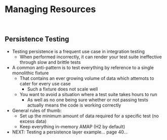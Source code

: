 # Managing Resources

<br>

## Persistence Testing
* Testing persistence is a frequent use case in integration testing
    * When performed incorrectly, it can render your test suite ineffective through slow and brittle tests
* A common anti-pattern is to test everything by reference to a single monolithic fixture
    * That contains an ever growing volume of data which attemots to cater for every use case
        * Such a fixture does not scale well
    * You want to avoid a situation where a test suite takes hours to run
        * As well as no one being sure whether or not passing tests actually means the code is working correctly
* General rules of thumb:
    * Set up the minimum amount of data required for a specific test (no excess data)
    * Keep everything in-memory AMAP (H2 by default)
* NEXT: Testing a persistence layer example... page 40...